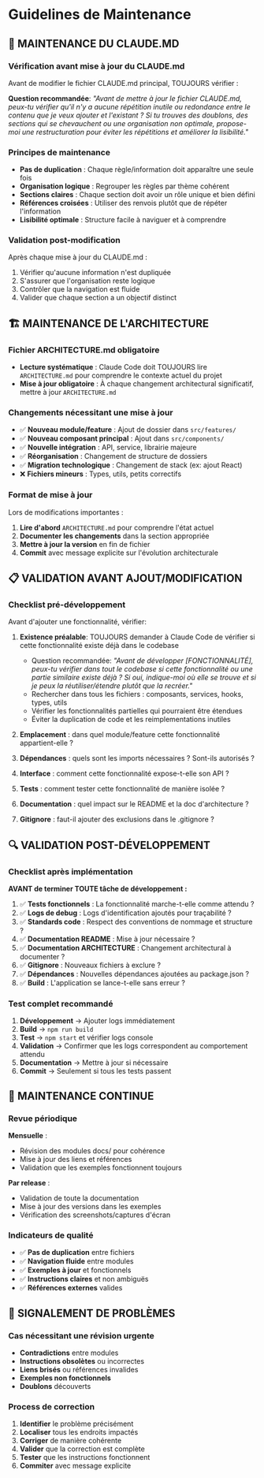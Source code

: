# Guidelines de Maintenance

## 🔧 MAINTENANCE DU CLAUDE.MD

### Vérification avant mise à jour du CLAUDE.md
Avant de modifier le fichier CLAUDE.md principal, TOUJOURS vérifier :

**Question recommandée**: *"Avant de mettre à jour le fichier CLAUDE.md, peux-tu vérifier qu'il n'y a aucune répétition inutile ou redondance entre le contenu que je veux ajouter et l'existant ? Si tu trouves des doublons, des sections qui se chevauchent ou une organisation non optimale, propose-moi une restructuration pour éviter les répétitions et améliorer la lisibilité."*

### Principes de maintenance
- **Pas de duplication** : Chaque règle/information doit apparaître une seule fois
- **Organisation logique** : Regrouper les règles par thème cohérent
- **Sections claires** : Chaque section doit avoir un rôle unique et bien défini
- **Références croisées** : Utiliser des renvois plutôt que de répéter l'information
- **Lisibilité optimale** : Structure facile à naviguer et à comprendre

### Validation post-modification
Après chaque mise à jour du CLAUDE.md :
1. Vérifier qu'aucune information n'est dupliquée
2. S'assurer que l'organisation reste logique
3. Contrôler que la navigation est fluide
4. Valider que chaque section a un objectif distinct

## 🏗️ MAINTENANCE DE L'ARCHITECTURE

### Fichier ARCHITECTURE.md obligatoire
- **Lecture systématique** : Claude Code doit TOUJOURS lire `ARCHITECTURE.md` pour comprendre le contexte actuel du projet
- **Mise à jour obligatoire** : À chaque changement architectural significatif, mettre à jour `ARCHITECTURE.md`

### Changements nécessitant une mise à jour
- ✅ **Nouveau module/feature** : Ajout de dossier dans `src/features/`
- ✅ **Nouveau composant principal** : Ajout dans `src/components/`
- ✅ **Nouvelle intégration** : API, service, librairie majeure
- ✅ **Réorganisation** : Changement de structure de dossiers
- ✅ **Migration technologique** : Changement de stack (ex: ajout React)
- ❌ **Fichiers mineurs** : Types, utils, petits correctifs

### Format de mise à jour
Lors de modifications importantes :
1. **Lire d'abord** `ARCHITECTURE.md` pour comprendre l'état actuel
2. **Documenter les changements** dans la section appropriée
3. **Mettre à jour la version** en fin de fichier
4. **Commit** avec message explicite sur l'évolution architecturale

## 📋 VALIDATION AVANT AJOUT/MODIFICATION

### Checklist pré-développement
Avant d'ajouter une fonctionnalité, vérifier:

1. **Existence préalable**: TOUJOURS demander à Claude Code de vérifier si cette fonctionnalité existe déjà dans le codebase
   - Question recommandée: *"Avant de développer [FONCTIONNALITÉ], peux-tu vérifier dans tout le codebase si cette fonctionnalité ou une partie similaire existe déjà ? Si oui, indique-moi où elle se trouve et si je peux la réutiliser/étendre plutôt que la recréer."*
   - Rechercher dans tous les fichiers : composants, services, hooks, types, utils
   - Vérifier les fonctionnalités partielles qui pourraient être étendues
   - Éviter la duplication de code et les reimplementations inutiles

2. **Emplacement** : dans quel module/feature cette fonctionnalité appartient-elle ?
3. **Dépendances** : quels sont les imports nécessaires ? Sont-ils autorisés ?
4. **Interface** : comment cette fonctionnalité expose-t-elle son API ?
5. **Tests** : comment tester cette fonctionnalité de manière isolée ?
6. **Documentation** : quel impact sur le README et la doc d'architecture ?
7. **Gitignore** : faut-il ajouter des exclusions dans le .gitignore ?

## 🔍 VALIDATION POST-DÉVELOPPEMENT

### Checklist après implémentation
**AVANT de terminer TOUTE tâche de développement :**

1. ✅ **Tests fonctionnels** : La fonctionnalité marche-t-elle comme attendu ?
2. ✅ **Logs de debug** : Logs d'identification ajoutés pour traçabilité ?
3. ✅ **Standards code** : Respect des conventions de nommage et structure ?
4. ✅ **Documentation README** : Mise à jour nécessaire ?
5. ✅ **Documentation ARCHITECTURE** : Changement architectural à documenter ?
6. ✅ **Gitignore** : Nouveaux fichiers à exclure ?
7. ✅ **Dépendances** : Nouvelles dépendances ajoutées au package.json ?
8. ✅ **Build** : L'application se lance-t-elle sans erreur ?

### Test complet recommandé
1. **Développement** → Ajouter logs immédiatement
2. **Build** → `npm run build` 
3. **Test** → `npm start` et vérifier logs console
4. **Validation** → Confirmer que les logs correspondent au comportement attendu
5. **Documentation** → Mettre à jour si nécessaire
6. **Commit** → Seulement si tous les tests passent

## 🔄 MAINTENANCE CONTINUE

### Revue périodique
**Mensuelle** :
- Révision des modules docs/ pour cohérence
- Mise à jour des liens et références
- Validation que les exemples fonctionnent toujours

**Par release** :
- Validation de toute la documentation
- Mise à jour des versions dans les exemples
- Vérification des screenshots/captures d'écran

### Indicateurs de qualité
- ✅ **Pas de duplication** entre fichiers
- ✅ **Navigation fluide** entre modules
- ✅ **Exemples à jour** et fonctionnels
- ✅ **Instructions claires** et non ambiguës
- ✅ **Références externes** valides

## 🚨 SIGNALEMENT DE PROBLÈMES

### Cas nécessitant une révision urgente
- **Contradictions** entre modules
- **Instructions obsolètes** ou incorrectes
- **Liens brisés** ou références invalides
- **Exemples non fonctionnels**
- **Doublons** découverts

### Process de correction
1. **Identifier** le problème précisément
2. **Localiser** tous les endroits impactés
3. **Corriger** de manière cohérente
4. **Valider** que la correction est complète
5. **Tester** que les instructions fonctionnent
6. **Commiter** avec message explicite
